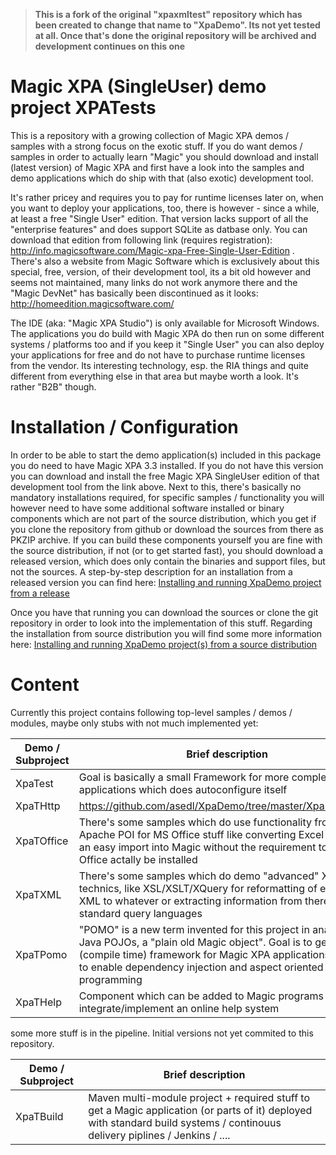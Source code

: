 > **This is a fork of the original "xpaxmltest" repository which has been created to change that name to "XpaDemo". Its not yet tested at all. Once that's done the original repository will be archived and development continues on this one**
# Magic XPA (SingleUser) demo project XPATests

This is a repository with a growing collection of Magic XPA demos / samples with a strong focus on the exotic stuff. If you do want demos / samples in order to actually learn "Magic" you should download and install (latest version) of Magic XPA and first have a look into the samples and demo applications which do ship with that (also exotic) development tool.

It's rather pricey and requires you to pay for runtime licenses later on, when you want to deploy your applications, too, there is however - since a while, at least a free "Single User" edition. That version lacks support of all the "enterprise features" and does support SQLite as datbase only. You can download that edition from following link (requires registration):  
<http://info.magicsoftware.com/Magic-xpa-Free-Single-User-Edition> . There's also a website from Magic Software which is exclusively about this special, free, version, of their development tool, its a bit old however and seems not maintained, many links do not work anymore there and the "Magic DevNet" has basically been discontinued as it looks: http://homeedition.magicsoftware.com/

The IDE (aka: "Magic XPA Studio") is only available for Microsoft Windows. The applications you do build with Magic XPA do then run on some different systems / platforms too and if you keep it "Single User" you can also deploy your applications for free and do not have to purchase runtime licenses from the vendor. Its interesting technology, esp. the RIA things and quite different from everything else in that area but maybe worth a look. It's rather "B2B" though.

# Installation / Configuration
  
In order to be able to start the demo application(s) included in this package you do need to have Magic XPA 3.3 installed. If you do not have this version you can download and install the free Magic XPA SingleUser edition of that development tool from the link above. Next to this, there's basically no mandatory installations required, for specific samples / functionality you will however need to have some additional software installed or binary components which are not part of the source distribution, which you get if you clone the repository from github or download the sources from there as PKZIP archive. If you can build these components yourself you are fine with the source distribution, if not (or to get started fast), you should download a released version, which does only contain the binaries and support files, but not the sources. A step-by-step description for an installation from a released version you can find here: [Installing and running XpaDemo project from a release](https://github.com/asedl/XpaDemo/blob/master/XpaDemo/Doc/Installation/InstallationFromRelease.md)

Once you have that running you can download the sources or clone the git repository in order to look into the implementation of this stuff. Regarding the installation from source distribution you will find some more information here: [Installing and running XpaDemo project(s) from a source distribution](/XpaDemo/Doc/Installation/InstallFromSources.md)


# Content

Currently this project contains following top-level samples / demos / modules, maybe only stubs with not much implemented yet: 

| Demo / Subproject    | Brief description
| -------------------- | ----------------- |
| XpaTest | Goal is basically a small Framework for more complex Magic applications which does autoconfigure itself |
| XpaTHttp | https://github.com/asedl/XpaDemo/tree/master/XpaDemo/Doc |
| XpaTOffice | There's some samples which do use functionality from Apache POI for MS Office stuff like converting Excel -> CSV for an easy import into Magic without the requirement to have MS Office actally be installed |
| XpaTXML | There's some samples which do demo "advanced" XML technics, like XSL/XSLT/XQuery for reformatting of existing XML to whatever or extracting information from there with standard query languages |  
XpaTPomo | "POMO" is a new term invented for this project in analogy to Java POJOs, a "plain old Magic object". Goal is to get a (compile time) framework for Magic XPA applications in order to enable dependency injection and aspect oriented programming |
| XpaTHelp | Component which can be added to Magic programs to integrate/implement an online help system |
  
some more stuff is in the pipeline. Initial versions not yet commited to this repository.

| Demo / Subproject    | Brief description
| -------------------- | ----------------- |
| XpaTBuild | Maven multi-module project + required stuff to get a Magic application (or parts of it) deployed with standard build systems / continouus delivery piplines / Jenkins / .... |

